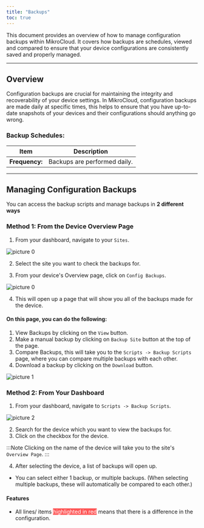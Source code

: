 ```yaml
---
title: "Backups"
toc: true
---
```


This document provides an overview of how to manage configuration backups within MikroCloud. It covers how backups are schedules, viewed and compared to ensure that your device configurations are consistently saved and properly managed.

---
## Overview
Configuration backups are crucial for maintaining the integrity and recoverability of your device settings. In MikroCloud, configuration backups are made daily at specific times, this helps to ensure that you have up-to-date snapshots of your devices and their configurations should anything go wrong.

### Backup Schedules:
| Item | Description|
| --- | --- |
| **Frequency:** | Backups are performed daily. |


---
## Managing Configuration Backups
You can access the backup scripts and manage backups in **2 different ways**

### Method 1: From the Device Overview Page
1. From your dashboard, navigate to your `Sites`.
<!--  Insert image -->
![picture 0](https://cdn.mkcld.io/8add84ee5c781c9eb605135f7a72d5df40196d048a45f31f34331e89922ce26f.jpg)  

2. Select the site you want to check the backups for.

3. From your device's Overview page, click on `Config Backups`.
<!-- Insert Image -->
![picture 0](https://cdn.mkcld.io/c1c8846eb922cb4b5512bbd8e5709b4e34b6911278808f89e70d91870deeeaa7.jpeg)  

4. This will open up a page that will show you all of the backups made for the device.


#### On this page, you can do the following:
1. View Backups by clicking on the `View` button.
2. Make a manual backup by clicking on `Backup Site` button at the top of the page.
3. Compare Backups, this will take you to the `Scripts -> Backup Scripts` page, where you can compare multiple backups with each other.
4. Download a backup by clicking on the `Download` button.

<!-- Insert Image -->
![picture 1](https://cdn.mkcld.io/a6a19c01400640e3b3dec4e6faf6d5e987aa9789b84cd47fe7c083b75d452167.jpeg)  

### Method 2: From Your Dashboard
1. From your dashboard, navigate to `Scripts -> Backup Scripts`.
<!-- Insert Image -->
![picture 2](https://cdn.mkcld.io/84cc1c1ac324ee53346855dc942b37532225ab2c1bbcc79346f8827aad839336.jpeg)  


2. Search for the device which you want to view the backups for.
3. Click on the checkbox for the device.
<!-- Insert image -->


:::Note
Clicking on the name of the device will take you to the site's `Overview Page`.
:::

4. After selecting the device, a list of backups will open up.
* You can select either 1 backup, or multiple backups. (When selecting multiple backups, these will automatically be compared to each other.)

<!-- Insert Image -->

#### Features
<!-- * All lines/ items <span style="color: red;">highlighted in  red</span> means that there is a difference in the configuration.
* <span style="background-color: red; color: white;">This text is highlighted in red.</span> -->
* All lines/ items <span style="background-color: rgba(255, 18, 18, 0.7); color: white;">highlighted in  red</span> means that there is a difference in the configuration.